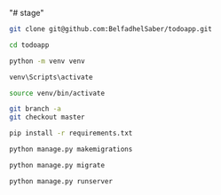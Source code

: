 "# stage" 

```bash
git clone git@github.com:BelfadhelSaber/todoapp.git
```
```bash
cd todoapp
```
```bash
python -m venv venv
```
```bash
venv\Scripts\activate
```
```bash
source venv/bin/activate
```
```bash
git branch -a 
git checkout master
```

```bash
pip install -r requirements.txt
```
```bash
python manage.py makemigrations
```
```bash
python manage.py migrate
```
```bash
python manage.py runserver
```
